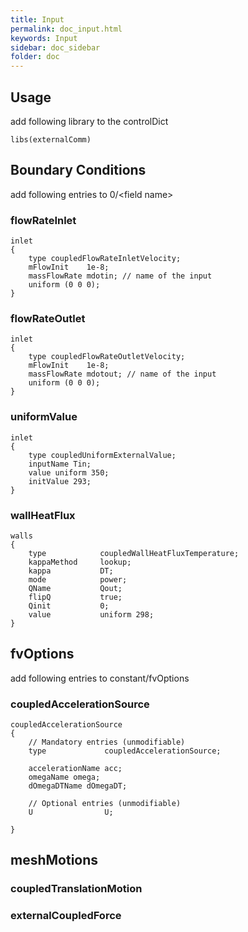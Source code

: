 ```yaml
---
title: Input
permalink: doc_input.html
keywords: Input
sidebar: doc_sidebar
folder: doc
---
```


## Usage

add following library to the controlDict

```
libs(externalComm)
```



## Boundary Conditions

add following entries to 0/\<field name\>

### flowRateInlet

```
inlet
{
    type coupledFlowRateInletVelocity;
    mFlowInit    1e-8;
    massFlowRate mdotin; // name of the input
    uniform (0 0 0);
}
```

### flowRateOutlet

```
inlet
{
    type coupledFlowRateOutletVelocity;
    mFlowInit    1e-8;
    massFlowRate mdotout; // name of the input
    uniform (0 0 0);
}
```

### uniformValue

```
inlet
{
    type coupledUniformExternalValue;
    inputName Tin;
    value uniform 350;
    initValue 293;
}
```

### wallHeatFlux

```
walls
{
    type            coupledWallHeatFluxTemperature;
    kappaMethod     lookup;
    kappa           DT;
    mode            power;
    QName           Qout;
    flipQ           true;
    Qinit           0;
    value           uniform 298;
}
```

## fvOptions

add following entries to constant/fvOptions



### coupledAccelerationSource

```
coupledAccelerationSource
{
    // Mandatory entries (unmodifiable)
    type             coupledAccelerationSource;

    accelerationName acc;
    omegaName omega;
    dOmegaDTName dOmegaDT;

    // Optional entries (unmodifiable)
    U                U;

}
```

## meshMotions

### coupledTranslationMotion

### externalCoupledForce